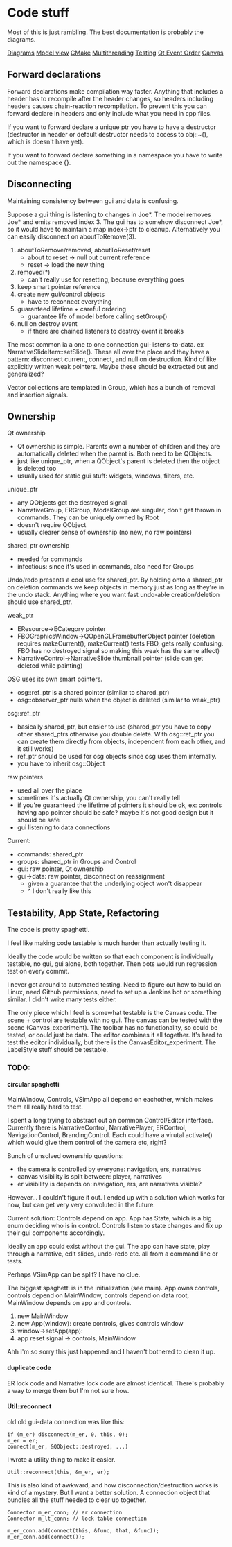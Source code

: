 
# Code stuff


Most of this is just rambling. The best documentation is probably the diagrams.

[Diagrams](./diagrams.md)
[Model view](./modelview.md)
[CMake](./cmake.md)
[Multithreading](./multithreading.md)
[Testing](./testing.md)
[Qt Event Order](./qteventorder.md)
[Canvas](./canvas.md)

## Forward declarations

Forward declarations make compilation way faster.
Anything that includes a header has to recompile after the header changes, so headers including headers causes chain-reaction recompilation. To prevent this you can forward declare in headers and only include what you need in cpp files.

If you want to forward declare a unique ptr you have to have a destructor (destructor in header or default destructor needs to access to obj::~(), which is doesn't have yet).

If you want to forward declare something in a namespace you have to write out the namespace {}.

## Disconnecting

Maintaining consistency between gui and data is confusing.

Suppose a gui thing is listening to changes in Joe*. The model removes Joe* and emits removed index 3. The gui has to somehow disconnect Joe*, so it would have to maintain a map index->ptr to cleanup. Alternatively you can easily disconnect on aboutToRemove(3).

1. aboutToRemove/removed, aboutToReset/reset
    - about to reset -> null out current reference
    - reset -> load the new thing
2. removed(*)
    - can't really use for resetting, because everything goes
3. keep smart pointer reference
4. create new gui/control objects
    - have to reconnect everything
5. guaranteed lifetime + careful ordering
    - guarantee life of model before calling setGroup()
6. null on destroy event
    - if there are chained listeners to destroy event it breaks

The most common ia a one to one connection gui-listens-to-data. ex NarrativeSlideItem::setSlide(). These all over the place and they have a pattern: disconnect current, connect, and null on destruction. Kind of like explicitly written weak pointers. Maybe these should be extracted out and generalized?

Vector collections are templated in Group<T>, which has a bunch of removal and insertion signals.

## Ownership

Qt ownership
- Qt ownership is simple. Parents own a number of children and they are automatically deleted when the parent is. Both need to be QObjects.
- just like unique_ptr, when a QObject's parent is deleted then the object is deleted too
- usually used for static gui stuff: widgets, windows, filters, etc.

unique_ptr
- any QObjects get the destroyed signal
- NarrativeGroup, ERGroup, ModelGroup are singular, don't get thrown in commands. They can be uniquely owned by Root
- doesn't require QObject
- usually clearer sense of ownership (no new, no raw pointers)

shared_ptr ownership
- needed for commands
- infectious: since it's used in commands, also need for Groups

Undo/redo presents a cool use for shared_ptr. By holding onto a shared_ptr on deletion commands we keep objects in memory just as long as they're in the undo stack. Anything where you want fast undo-able creation/deletion should use shared_ptr.

weak_ptr
- EResource->ECategory pointer
- FBOGraphicsWindow->QOpenGLFramebufferObject pointer (deletion requires makeCurrent(), makeCurrent() tests FBO, gets really confusing. FBO has no destroyed signal so making this weak has the same affect)
- NarrativeControl->NarrativeSlide thumbnail pointer (slide can get deleted while painting)

OSG uses its own smart pointers. 
- osg::ref_ptr is a shared pointer (similar to shared_ptr)
- osg::observer_ptr nulls when the object is deleted (similar to weak_ptr)

osg::ref_ptr
- basically shared_ptr, but easier to use (shared_ptr you have to copy other shared_ptrs otherwise you double delete. With osg::ref_ptr you can create them directly from objects, independent from each other, and it still works)
- ref_ptr should be used for osg objects since osg uses them internally.
- you have to inherit osg::Object

raw pointers
- used all over the place
- sometimes it's actually Qt ownership, you can't really tell
- if you're guaranteed the lifetime of pointers it should be ok, ex: controls having app pointer should be safe? maybe it's not good design but it should be safe
- gui listening to data connections

Current:
- commands: shared_ptr
- groups: shared_ptr in Groups and Control
- gui: raw pointer, Qt ownership
- gui->data: raw pointer, disconnect on reassignment
    - given a guarantee that the underlying object won't disappear
    - ^ I don't really like this

## Testability, App State, Refactoring

The code is pretty spaghetti.

I feel like making code testable is much harder than actually testing it.

Ideally the code would be written so that each component is individually testable, no gui, gui alone, both together. Then bots would run regression test on every commit.

I never got around to automated testing. Need to figure out how to build on Linux, need Github permissions, need to set up a Jenkins bot or something similar. I didn't write many tests either.

The only piece which I feel is somewhat testable is the Canvas code. The scene + control are testable with no gui. The canvas can be tested with the scene (Canvas_experiment). The toolbar has no functionality, so could be tested, or could just be data. The editor combines it all together. It's hard to test the editor individually, but there is the CanvasEditor_experiment. The LabelStyle stuff should be testable. 

### TODO:

#### circular spaghetti

MainWindow, Controls, VSimApp all depend on eachother, which makes them all really hard to test.

I spent a long trying to abstract out an common Control/Editor interface. Currently there is NarrativeControl, NarrativePlayer, ERControl, NavigationControl, BrandingControl.
Each could have a virutal activate() which would give them control of the camera etc, right?

Bunch of unsolved ownership questions:
- the camera is controlled by everyone: navigation, ers, narratives
- canvas visibility is split between: player, narratives
- er visibility is depends on: navigation, ers, are narratives visible?

However... I couldn't figure it out.
I ended up with a solution which works for now, but can get very very convoluted in the future.

Current solution:
Controls depend on app. App has State, which is a big enum deciding who is in control.
Controls listen to state changes and fix up their gui components accordingly.


Ideally an app could exist without the gui. The app can have state, play through a narrative, edit slides, undo-redo etc. all from a command line or tests.

Perhaps VSimApp can be split? I have no clue.

The biggest spaghetti is in the initialization (see main).
App owns controls, controls depend on MainWindow, controls depend on data root, MainWindow depends on app and controls.
1. new MainWindow
2. new App(window): create controls, gives controls window
3. window->setApp(app): 
4. app reset signal -> controls, MainWindow

Ahh I'm so sorry this just happened and I haven't bothered to clean it up.

#### duplicate code

ER lock code and Narrative lock code are almost identical. There's probably a way to merge them but I'm not sure how.

#### Util::reconnect

old old gui-data connection was like this:
```
if (m_er) disconnect(m_er, 0, this, 0);
m_er = er;
connect(m_er, &QObject::destroyed, ...)
```

I wrote a utility thing to make it easier.
```
Util::reconnect(this, &m_er, er);
```

This is also kind of awkward, and how disconnection/destruction works is kind of a mystery.
But I want a better solution. A connection object that bundles all the stuff needed to clear up together.

```
Connector m_er_conn; // er connection
Connector m_lt_conn; // lock table connection

m_er_conn.add(connect(this, &func, that, &func));
m_er_conn.add(connect());
```